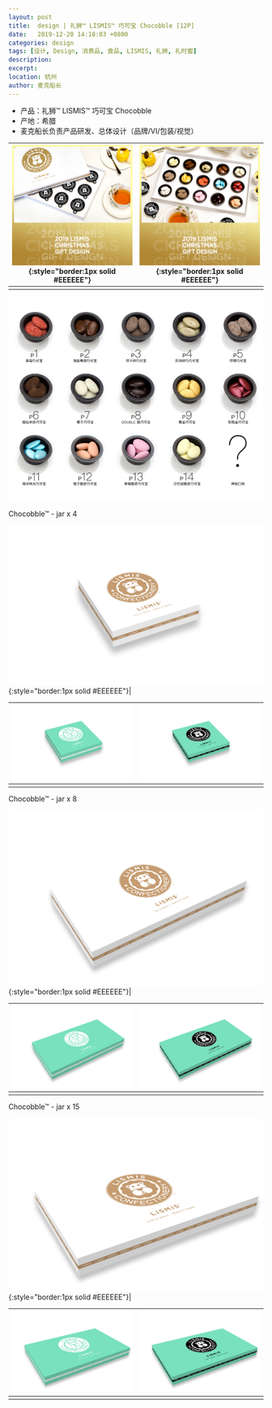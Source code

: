 ```yaml
---
layout: post
title:  design | 礼狮™ LISMIS™ 巧可宝 Chocobble [12P]
date:   2019-12-20 14:18:03 +0800
categories: design
tags: [设计, Design, 消费品, 食品, LISMIS, 礼狮, 礼时蜜]
description: 
excerpt: 
location: 杭州
author: 麦克船长
---
```


* 产品：礼狮™ LISMIS™ 巧可宝 Chocobble
* 产地：希腊
* 麦克船长负责产品研发、总体设计（品牌/VI/包装/视觉）

|![image](/img/design/lismis-chocobble-001.jpg){:style="border:1px solid #EEEEEE"}|![image](/img/design/lismis-chocobble-002.jpg){:style="border:1px solid #EEEEEE"}|
|-|-|
|||

![image](/img/design/lismis-chocobble-003.jpg)

Chocobble™ - jar x 4

![image](/img/design/lismis-chocobble-4jar-1.jpg){:style="border:1px solid #EEEEEE"}|

|![image](/img/design/lismis-chocobble-4jar-2.jpg)|![image](/img/design/lismis-chocobble-4jar-3.jpg)|
|-|-|
|||

Chocobble™ - jar x 8

![image](/img/design/lismis-chocobble-8jar-1.jpg){:style="border:1px solid #EEEEEE"}|

|![image](/img/design/lismis-chocobble-8jar-2.jpg)|![image](/img/design/lismis-chocobble-8jar-3.jpg)|
|-|-|
|||

Chocobble™ - jar x 15

![image](/img/design/lismis-chocobble-15jar-1.jpg){:style="border:1px solid #EEEEEE"}|

|![image](/img/design/lismis-chocobble-15jar-2.jpg)|![image](/img/design/lismis-chocobble-15jar-3.jpg)|
|-|-|
|||
